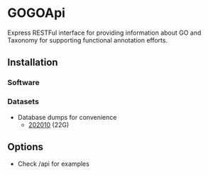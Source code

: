 # GOGOApi

Express RESTFul interface for providing information about GO and Taxonomy for supporting functional annotation efforts.

## Installation

### Software

### Datasets

* Database dumps for convenience
  * [202010](https://biocore.crg.eu/gogoapi/biosql-202010.sql.gz) (22G)

## Options

* Check /api for examples

